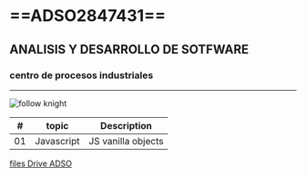 # ==ADSO2847431==
## ANALISIS Y DESARROLLO DE SOTFWARE
### centro de procesos industriales 

---
![follow knight](https://tinyurl.com/2bfr3wd3)


|#  |topic     |Description       |
|---|---       |------
|01|Javascript |JS vanilla objects|

[files Drive ADSO](https://tinyurl.com/4657t2vw)